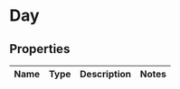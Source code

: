 # Day

## Properties

|Name | Type | Description | Notes|
|------------ | ------------- | ------------- | -------------|


